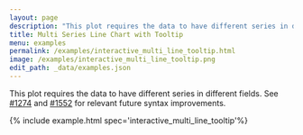 ```yaml
---
layout: page
description: "This plot requires the data to have different series in different fields.  See [#1274](https://github.com/vega/vega-lite/issues/1274) and [#1552](https://github.com/vega/vega-lite/issues/1552) for relevant future syntax improvements."
title: Multi Series Line Chart with Tooltip
menu: examples
permalink: /examples/interactive_multi_line_tooltip.html
image: /examples/interactive_multi_line_tooltip.png
edit_path: _data/examples.json
---
```


This plot requires the data to have different series in different fields.  See [#1274](https://github.com/vega/vega-lite/issues/1274) and [#1552](https://github.com/vega/vega-lite/issues/1552) for relevant future syntax improvements.

{% include example.html spec='interactive_multi_line_tooltip'%}
